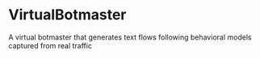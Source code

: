# VirtualBotmaster
A virtual botmaster that generates text flows following behavioral models captured from real traffic
